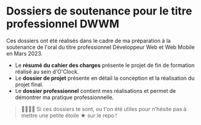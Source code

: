 # Dossiers de soutenance pour le titre professionnel DWWM

Ces dossiers ont été réalisés dans le cadre de ma préparation à la soutenance de l'oral du titre professionnel Développeur Web et Web Mobile en Mars 2023.

- Le **résumé du cahier des charges** présente le projet de fin de formation réalisé au sein d'O'Clock.
- Le **dossier de projet** présente en détail la conception et la réalisation du projet final.
- Le **dossier professionnel** contient mes réalisations et permet de démontrer ma pratique professionnelle.


> 🚨🚨🚨🚨
> Si ces dossiers te sont, ou t'on été utiles pour n'hésite pas à mettre une petite étoile ★ sur le repo !
